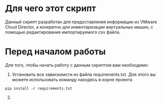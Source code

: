 # Для чего этот скрипт
Данный скрипт разработан для предоставления информации из VMware Cloud Director, а конкретно для инвентаризации виртуальных машин, с помощью редактирования импортируемого csv файла.

# Перед началом работы
Для того, чтобы начать работу с данным скриптом вам необходимо:
    
  1. Установить все зависиомсти из файла requirements.txt. Для этого вы можете использовать команду находясь в корне проекта

    pip install -r requirements.txt

  2. 

